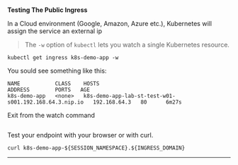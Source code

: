 
### 
**Testing The Public Ingress**



In a Cloud environment (Google, Amazon, Azure etc.), Kubernetes will assign the service an external ip

> The `-w` option of `kubectl` lets you watch a single Kubernetes resource.

```execute-1
kubectl get ingress k8s-demo-app -w
```

You sould see something like this:
```
NAME           CLASS    HOSTS                                                   ADDRESS        PORTS   AGE
k8s-demo-app   <none>   k8s-demo-app-lab-st-test-w01-s001.192.168.64.3.nip.io   192.168.64.3   80      6m27s
```

Exit from the watch command
```terminal:interrupt-1
```


Test your endpoint with your browser or with curl.
```execute-2
curl k8s-demo-app-${SESSION_NAMESPACE}.${INGRESS_DOMAIN}
```


---